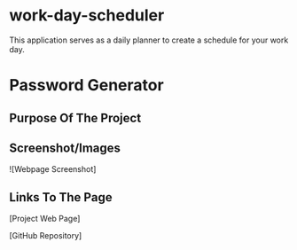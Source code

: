 # work-day-scheduler
This application  serves as a daily planner to create a schedule for your work day.

# **Password Generator**

## **Purpose Of The Project**



## **Screenshot/Images**

![Webpage Screenshot]

## **Links To The Page**

[Project Web Page]

[GitHub Repository]
